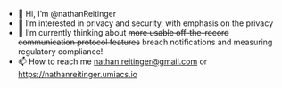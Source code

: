 - 👋 Hi, I’m @nathanReitinger
- 👀 I’m interested in privacy and security, with emphasis on the privacy
- 🌱 I’m currently thinking about ~~more usable off-the-record communication protocol features~~ breach notifications and measuring regulatory compliance!
- 📫 How to reach me nathan.reitinger@gmail.com or https://nathanreitinger.umiacs.io
